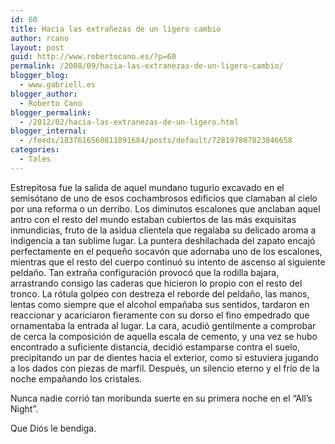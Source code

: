 ```yaml
---
id: 60
title: Hacia las extrañezas de un ligero cambio
author: rcano
layout: post
guid: http://www.robertocano.es/?p=60
permalink: /2008/09/hacia-las-extranezas-de-un-ligero-cambio/
blogger_blog:
  - www.gabriell.es
blogger_author:
  - Roberto Cano
blogger_permalink:
  - /2012/02/hacia-las-extranezas-de-un-ligero.html
blogger_internal:
  - /feeds/1837616560811891684/posts/default/728197807823846658
categories:
  - Tales
---
```

<div style="clear: both; text-align: center;">
</div>

Estrepitosa fue la salida de aquel mundano tugurio excavado en el semisótano de uno de esos cochambrosos edificios que clamaban al cielo por una reforma o un derribo. Los diminutos escalones que anclaban aquel antro con el resto del mundo estaban cubiertos de las más exquisitas inmundicias, fruto de la asidua clientela que regalaba su delicado aroma a indigencia a tan sublime lugar. La puntera deshilachada del zapato encajó perfectamente en el pequeño socavón que adornaba uno de los escalones, mientras que el resto del cuerpo continuó su intento de ascenso al siguiente peldaño. Tan extraña configuración provocó que la rodilla bajara, arrastrando consigo las caderas que hicieron lo propio con el resto del tronco. La rótula golpeo con destreza el reborde del peldaño, las manos, lentas como siempre que el alcohol empañaba sus sentidos, tardaron en reaccionar y acariciaron fieramente con su dorso el fino empedrado que ornamentaba la entrada al lugar. La cara, acudió gentilmente a comprobar de cerca la composición de aquella escala de cemento, y una vez se hubo encontrado a suficiente distancia, decidió estamparse contra el suelo, precipitando un par de dientes hacia el exterior, como si estuviera jugando a los dados con piezas de marfil. Después, un silencio eterno y el frío de la noche empañando los cristales.

Nunca nadie corrió tan moribunda suerte en su primera noche en el &#8220;All&#8217;s Night&#8221;.

Que Diós le bendiga.